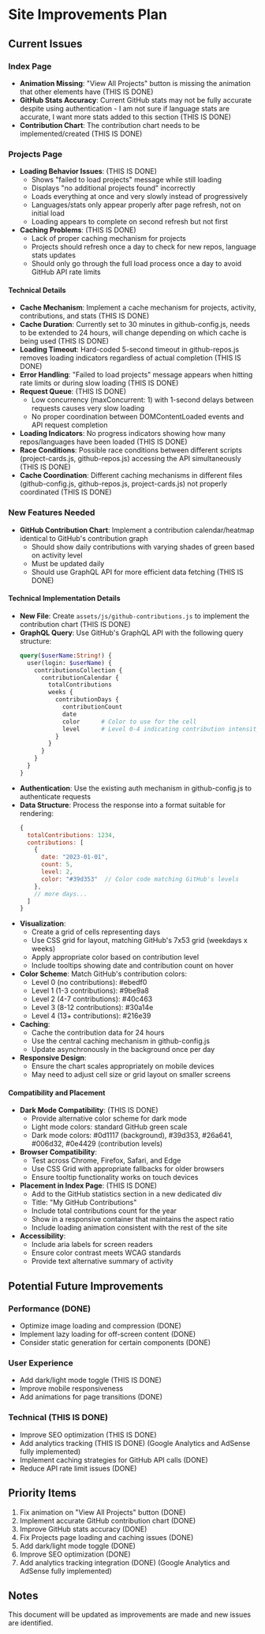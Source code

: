 # Site Improvements Plan

## Current Issues

### Index Page
- **Animation Missing**: "View All Projects" button is missing the animation that other elements have (THIS IS DONE)
- **GitHub Stats Accuracy**: Current GitHub stats may not be fully accurate despite using authentication - I am not sure if language stats are accurate, I want more stats added to this section (THIS IS DONE)
- **Contribution Chart**: The contribution chart needs to be implemented/created (THIS IS DONE)

### Projects Page
- **Loading Behavior Issues**: (THIS IS DONE)
  - Shows "failed to load projects" message while still loading
  - Displays "no additional projects found" incorrectly
  - Loads everything at once and very slowly instead of progressively
  - Languages/stats only appear properly after page refresh, not on initial load
  - Loading appears to complete on second refresh but not first
- **Caching Problems**: (THIS IS DONE)
  - Lack of proper caching mechanism for projects
  - Projects should refresh once a day to check for new repos, language stats updates
  - Should only go through the full load process once a day to avoid GitHub API rate limits

#### Technical Details
- **Cache Mechanism**: Implement a cache mechanism for projects, activity, contributions, and stats (THIS IS DONE)
- **Cache Duration**: Currently set to 30 minutes in github-config.js, needs to be extended to 24 hours, will change depending on which cache is being used (THIS IS DONE)
- **Loading Timeout**: Hard-coded 5-second timeout in github-repos.js removes loading indicators regardless of actual completion (THIS IS DONE)
- **Error Handling**: "Failed to load projects" message appears when hitting rate limits or during slow loading (THIS IS DONE)
- **Request Queue**: (THIS IS DONE)
  - Low concurrency (maxConcurrent: 1) with 1-second delays between requests causes very slow loading
  - No proper coordination between DOMContentLoaded events and API request completion
- **Loading Indicators**: No progress indicators showing how many repos/languages have been loaded (THIS IS DONE)
- **Race Conditions**: Possible race conditions between different scripts (project-cards.js, github-repos.js) accessing the API simultaneously (THIS IS DONE)
- **Cache Coordination**: Different caching mechanisms in different files (github-config.js, github-repos.js, project-cards.js) not properly coordinated (THIS IS DONE)

### New Features Needed
- **GitHub Contribution Chart**: Implement a contribution calendar/heatmap identical to GitHub's contribution graph
  - Should show daily contributions with varying shades of green based on activity level
  - Must be updated daily
  - Should use GraphQL API for more efficient data fetching (THIS IS DONE)

#### Technical Implementation Details
- **New File**: Create `assets/js/github-contributions.js` to implement the contribution chart (THIS IS DONE)
- **GraphQL Query**: Use GitHub's GraphQL API with the following query structure:
  ```graphql
  query($userName:String!) {
    user(login: $userName) {
      contributionsCollection {
        contributionCalendar {
          totalContributions
          weeks {
            contributionDays {
              contributionCount
              date
              color      # Color to use for the cell
              level      # Level 0-4 indicating contribution intensity
            }
          }
        }
      }
    }
  }
  ```
- **Authentication**: Use the existing auth mechanism in github-config.js to authenticate requests
- **Data Structure**: Process the response into a format suitable for rendering:
  ```javascript
  {
    totalContributions: 1234,
    contributions: [
      {
        date: "2023-01-01",
        count: 5,
        level: 2,
        color: "#39d353"  // Color code matching GitHub's levels
      },
      // more days...
    ]
  }
  ```
- **Visualization**: 
  - Create a grid of cells representing days
  - Use CSS grid for layout, matching GitHub's 7x53 grid (weekdays x weeks)
  - Apply appropriate color based on contribution level
  - Include tooltips showing date and contribution count on hover
- **Color Scheme**: Match GitHub's contribution colors:
  - Level 0 (no contributions): #ebedf0
  - Level 1 (1-3 contributions): #9be9a8
  - Level 2 (4-7 contributions): #40c463
  - Level 3 (8-12 contributions): #30a14e
  - Level 4 (13+ contributions): #216e39
- **Caching**: 
  - Cache the contribution data for 24 hours
  - Use the central caching mechanism in github-config.js
  - Update asynchronously in the background once per day
- **Responsive Design**: 
  - Ensure the chart scales appropriately on mobile devices
  - May need to adjust cell size or grid layout on smaller screens

#### Compatibility and Placement
- **Dark Mode Compatibility**: (THIS IS DONE)
  - Provide alternative color scheme for dark mode
  - Light mode colors: standard GitHub green scale
  - Dark mode colors: #0d1117 (background), #39d353, #26a641, #006d32, #0e4429 (contribution levels)
- **Browser Compatibility**:
  - Test across Chrome, Firefox, Safari, and Edge
  - Use CSS Grid with appropriate fallbacks for older browsers
  - Ensure tooltip functionality works on touch devices
- **Placement in Index Page**: (THIS IS DONE)
  - Add to the GitHub statistics section in a new dedicated div
  - Title: "My GitHub Contributions"
  - Include total contributions count for the year
  - Show in a responsive container that maintains the aspect ratio
  - Include loading animation consistent with the rest of the site
- **Accessibility**:
  - Include aria labels for screen readers
  - Ensure color contrast meets WCAG standards
  - Provide text alternative summary of activity

## Potential Future Improvements

### Performance (DONE)
- Optimize image loading and compression (DONE)
- Implement lazy loading for off-screen content (DONE)
- Consider static generation for certain components (DONE)

### User Experience
- Add dark/light mode toggle (THIS IS DONE)
- Improve mobile responsiveness
- Add animations for page transitions (DONE)

### Technical (THIS IS DONE)
- Improve SEO optimization (THIS IS DONE)
- Add analytics tracking (THIS IS DONE) (Google Analytics and AdSense fully implemented)
- Implement caching strategies for GitHub API calls (DONE)
- Reduce API rate limit issues (DONE)

## Priority Items
1. Fix animation on "View All Projects" button (DONE)
2. Implement accurate GitHub contribution chart (DONE)
3. Improve GitHub stats accuracy (DONE)
4. Fix Projects page loading and caching issues (DONE)
5. Add dark/light mode toggle (DONE)
6. Improve SEO optimization (DONE)
7. Add analytics tracking integration (DONE) (Google Analytics and AdSense fully implemented)

## Notes
This document will be updated as improvements are made and new issues are identified. 